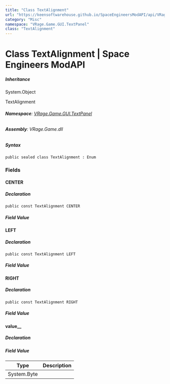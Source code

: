 ```yaml
---
title: "Class TextAlignment"
url: "https://keensoftwarehouse.github.io/SpaceEngineersModAPI/api/VRage.Game.GUI.TextPanel.TextAlignment.html"
category: "Misc"
namespace: "VRage.Game.GUI.TextPanel"
class: "TextAlignment"
---
```


# Class TextAlignment | Space Engineers ModAPI

##### Inheritance

System.Object

TextAlignment

###### **Namespace**: [VRage.Game.GUI.TextPanel](https://keensoftwarehouse.github.io/SpaceEngineersModAPI/api/VRage.Game.GUI.TextPanel.html)

###### **Assembly**: VRage.Game.dll

##### Syntax

```
public sealed class TextAlignment : Enum
```

### [](#fields)Fields

#### [](#VRage_Game_GUI_TextPanel_TextAlignment_CENTER)CENTER

##### Declaration

```
public const TextAlignment CENTER
```

##### Field Value

#### [](#VRage_Game_GUI_TextPanel_TextAlignment_LEFT)LEFT

##### Declaration

```
public const TextAlignment LEFT
```

##### Field Value

#### [](#VRage_Game_GUI_TextPanel_TextAlignment_RIGHT)RIGHT

##### Declaration

```
public const TextAlignment RIGHT
```

##### Field Value

#### [](#VRage_Game_GUI_TextPanel_TextAlignment_value__)value\_\_

##### Declaration

##### Field Value

| Type | Description |
| --- | --- |
| System.Byte |     |